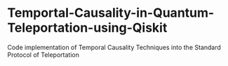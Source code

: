 # Temportal-Causality-in-Quantum-Teleportation-using-Qiskit
Code implementation of Temporal Causality Techniques into the Standard Protocol of Teleportation
